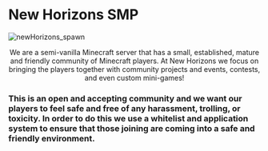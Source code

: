# New Horizons SMP

![newHorizons_spawn](https://github.com/NewHorizonsMC/.github/blob/main/spawnAtNight.png)

<div align="center">
We are a semi-vanilla Minecraft server that has a small, established, mature and friendly community of Minecraft players. At New Horizons we focus on bringing the players together with community projects and events, contests, and even custom mini-games! 
</div>

### This is an open and accepting community and we want our players to feel safe and free of any harassment, trolling, or toxicity. In order to do this we use a whitelist and application system to ensure that those joining are coming into a safe and friendly environment.
